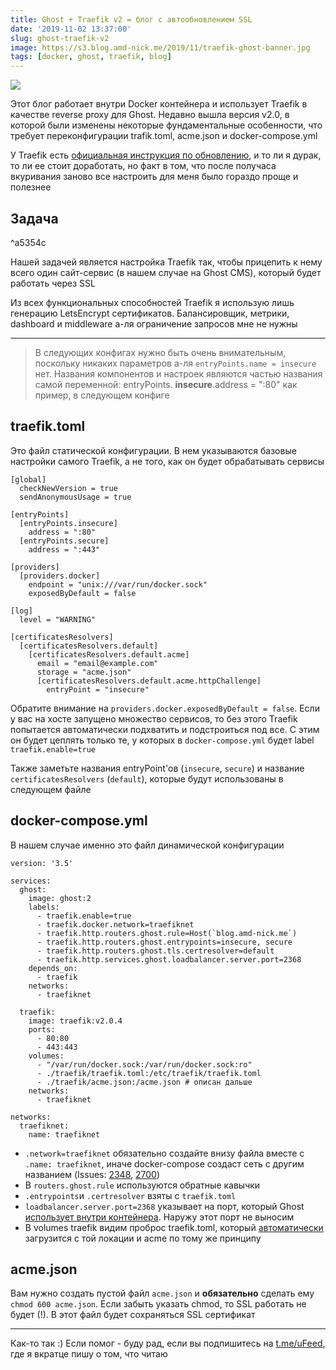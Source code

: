 ```yaml
---
title: Ghost + Traefik v2 = блог с автообновлением SSL
date: '2019-11-02 13:37:00'
slug: ghost-traefik-v2
image: https://s3.blog.amd-nick.me/2019/11/traefik-ghost-banner.jpg
tags: [docker, ghost, traefik, blog]
---
```


![](https://s3.blog.amd-nick.me/2019/11/traefik-ghost-banner.jpg)

Этот блог работает внутри Docker контейнера и использует Traefik в качестве reverse proxy для Ghost. Недавно вышла версия v2.0, в которой были изменены некоторые фундаментальные особенности, что требует переконфигурации trafik.toml, acme.json и docker-compose.yml

У Traefik есть [официальная инструкция по обновлению](https://docs.traefik.io/migration/v1-to-v2/), и то ли я дурак, то ли ее стоит доработать, но факт в том, что после получаса вкуривания заново все настроить для меня было гораздо проще и полезнее

<!--truncate-->

## Задача

^a5354c

Нашей задачей является настройка Traefik так, чтобы прицепить к нему всего один сайт-сервис (в нашем случае на Ghost CMS), который будет работать через SSL

Из всех функциональных способностей Traefik я использую лишь генерацию LetsEncrypt сертификатов. Балансировщик, метрики, dashboard и middleware а-ля ограничение запросов мне не нужны

* * *

> В следующих конфигах нужно быть очень внимательным, поскольку никаких параметров а-ля `entryPoints.name = insecure` нет. Названия компонентов и настроек являются частью названия самой переменной: entryPoints. **insecure**.address = ":80" как пример, в следующем конфиге

## traefik.toml

Это файл статической конфигурации. В нем указываются базовые настройки самого Traefik, а не того, как он будет обрабатывать сервисы

    [global]
      checkNewVersion = true
      sendAnonymousUsage = true

    [entryPoints]
      [entryPoints.insecure]
        address = ":80"
      [entryPoints.secure]
        address = ":443"

    [providers]
      [providers.docker]
        endpoint = "unix:///var/run/docker.sock"
        exposedByDefault = false

    [log]
      level = "WARNING"

    [certificatesResolvers]
      [certificatesResolvers.default]
        [certificatesResolvers.default.acme]
          email = "email@example.com"
          storage = "acme.json"
          [certificatesResolvers.default.acme.httpChallenge]
            entryPoint = "insecure"

Обратите внимание на `providers.docker.exposedByDefault = false`. Если у вас на хосте запущено множество сервисов, то без этого Traefik попытается автоматически подхватить и подстроиться под все. С этим он будет цеплять только те, у которых в `docker-compose.yml` будет label `traefik.enable=true`

Также заметьте названия entryPoint'ов (`insecure`, `secure`) и название `certificatesResolvers` (`default`), которые будут использованы в следующем файле

## docker-compose.yml

В нашем случае именно это файл динамической конфигурации

    version: '3.5'

    services:
      ghost:
        image: ghost:2
        labels:
          - traefik.enable=true
          - traefik.docker.network=traefiknet
          - traefik.http.routers.ghost.rule=Host(`blog.amd-nick.me`)
          - traefik.http.routers.ghost.entrypoints=insecure, secure
          - traefik.http.routers.ghost.tls.certresolver=default
          - traefik.http.services.ghost.loadbalancer.server.port=2368
        depends_on:
          - traefik
        networks:
          - traefiknet

      traefik:
        image: traefik:v2.0.4
        ports:
          - 80:80
          - 443:443
        volumes:
          - "/var/run/docker.sock:/var/run/docker.sock:ro"
          - ./traefik/traefik.toml:/etc/traefik/traefik.toml
          - ./traefik/acme.json:/acme.json # описан дальше
        networks:
          - traefiknet

    networks:
      traefiknet:
        name: traefiknet

- `.network=traefiknet` обязательно создайте внизу файла вместе с `.name: traefiknet`, иначе docker-compose создаст сеть с другим названием (Issues: [2348](https://github.com/containous/traefik/issues/2348), [2700](https://github.com/containous/traefik/issues/2700))
- В `routers.ghost.rule` используются обратные кавычки
- `.entrypoints`и `.certresolver` взяты с `traefik.toml`
- `loadbalancer.server.port=2368` указывает на порт, который Ghost [использует внутри контейнера](https://ghost.org/docs/concepts/config/#server). Наружу этот порт не выносим
- В volumes traefik видим проброс traefik.toml, который [автоматически](https://docs.traefik.io/getting-started/configuration-overview/#configuration-file) загрузится с той локации и acme по тому же принципу

## acme.json

Вам нужно создать пустой файл `acme.json` и **обязательно** сделать ему `chmod 600 acme.json`. Если забыть указать chmod, то SSL работать не будет (!). В этот файл будет сохраняться SSL сертификат

* * *

Как-то так :) Если помог - буду рад, если вы подпишитесь на [t.me/uFeed](tg://resolve?domain=uFeed), где я вкратце пишу о том, что читаю
